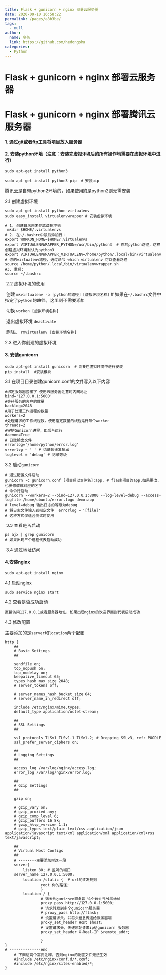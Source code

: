 ```yaml
---
title: Flask + gunicorn + nginx 部署云服务器
date: 2020-09-10 16:58:22
permalink: /pages/a8b3be/
tags: 
  - null
author: 
  name: 冬恕
  link: https://github.com/hedongshu
categories: 
  - Python
---
```

# Flask + gunicorn + nginx 部署云服务器

# Flask + gunicorn + nginx 部署腾讯云服务器

#### 1. 通过git或者ftp工具将项目放入服务器

#### 2. 安装python环境（注意：安装完虚拟环境后的所有操作均需要在虚拟环境中进行）



```shell
sudo apt-get install python3

sudo apt-get install python3-pip  # 安装pip
```

   腾讯云是自带python2环境的，如果使用的是python2则无需安装

   2.1 创建虚拟环境



```shell
sudo apt-get install python-virtualenv
sudo easy_install virtualenvwrapper # 安装虚拟环境

# 1. 创建目录用来存放虚拟环境
 mkdir $HOME/.virtualenvs
# 2. 在~/.bashrc中最后添加行：
export WORKON_HOME=$HOME/.virtualenvs
export VIRTUALENVWRAPPER_PYTHON=/usr/bin/python3  # 你的python路径，这样创建虚拟环境默认为python3
export VIRTUALENVWRAPPER_VIRTUALENV=/home/python/.local/bin/virtualenv # 你的virtualenv路径，通过命令 which virtualenv 可以查看路径
source /home/python/.local/bin/virtualenvwrapper.sh
#3. 重启:
source ~/.bashrc
```

​       2.2 虚拟环境的使用

​       创建 `mkvirtualenv -p [python的路径] [虚拟环境名称]` # 如果在`~/.bashrc`文件中指定了python的路径，这里则不需要添加

​       切换 `workon [虚拟环境名称]`

​       退出虚拟环境 `deactivate`

​           删除。 `rmvirtualenv [虚拟环境名称]`

   2.3 进入你创建的虚拟环境

#### 3. 安装gunicorn



```shell
sudo apt-get install gunicorn  # 需要在虚拟环境中进行安装
pip install  #安装模块
```

   3.1 在项目目录创建gunicorn.conf的文件写入以下内容



```shell
#绑定服务器套接字 使用云服务器注意时内网地址
bind='127.0.0.1:5000'
#等待服务的客户的数量
backlog=2048
#用于处理工作进程的数量
workers=2
#处理请求的工作线程数，使用指定数量的线程运行每个worker
threads=2
#守护Gunicorn进程，即后台运行
daemon=True
# 日誌輸出文件
errorlog='/home/python/error.log'
errorlog = '-' # 记录到标准输出
loglevel = 'debug' # 记录等级
```

   3.2 启动`gunicorn`



```shell
# 通过配置文件启动
gunicorn -c gunicorn.conf [项目启动文件名]:app. # flask项目的app,如果更改，也要修改成对应的名字
# 命令行启动
gunicorn --workers=2 --bind=127.0.0.1:8000 --log-level=debug --access-logfile /home/ubuntu/error.logo demo:app
# level=debug 输出日志的等级为debug
# 将日志文件输入到指定文件  errorlog = '[file]'
# 这种方式仅适合测试时使用
```

​    3.3 查看是否启动



```shell
ps ajx | grep gunicorn
# 如果出现三个进程代表启动成功
```

​    3.4 通过地址访问

#### 4.安装nginx



```shell
sudo apt-get install nginx
```

4.1 启动nginx



```shell
sudo service nginx start
```

4.2 查看是否成功启动



```shell
直接访问127.0.0.1或者服务器地址，如果出现nginx的欢迎界面则代表启动成功
```

4.3 修改配置

主要添加的是`server`和`location`两个配置



```shell
http {
    ##
    # Basic Settings
    ##

    sendfile on;
    tcp_nopush on;
    tcp_nodelay on;
    keepalive_timeout 65;
    types_hash_max_size 2048;
    # server_tokens off;

    # server_names_hash_bucket_size 64;
    # server_name_in_redirect off;

    include /etc/nginx/mime.types;
    default_type application/octet-stream;

    ##
    # SSL Settings
    ##

    ssl_protocols TLSv1 TLSv1.1 TLSv1.2; # Dropping SSLv3, ref: POODLE
    ssl_prefer_server_ciphers on;

    ##
    # Logging Settings
    ##

    access_log /var/log/nginx/access.log;
    error_log /var/log/nginx/error.log;

    ##
    # Gzip Settings
    ##

    gzip on;

    # gzip_vary on;
    # gzip_proxied any;
    # gzip_comp_level 6;
    # gzip_buffers 16 8k;
    # gzip_http_version 1.1;
    # gzip_types text/plain text/css application/json application/javascript text/xml application/xml application/xml+rss text/javascript;

    ##
    # Virtual Host Configs
    ##
    # --------主要添加时这一段
    server{  
        listen 80; # 监听的端口
    server_name 127.0.0.1:5000;
        location /static {  # url的转发规则
                root 你的路径;
                }
        location / {
                # 转发到gunicorn服务器 这个地址是外网地址
                proxy_pass http://127.0.0.1:5000;
                # 请求转发到多个gunicorn服务器
                # proxy_pass http://flask;
                # 设置请求头，并将头信息传递给服务器端
                proxy_set_header Host $host;
                # 设置请求头，传递原始请求ip给gunicorn 服务器
                proxy_set_header X-Real-IP $remote_addr;

                }
}
# --------------end
    # 下面这两个需要注释，否则nginx的配置文件无法生效
    #include /etc/nginx/conf.d/*.conf;
    #include /etc/nginx/sites-enabled/*;
}
```

